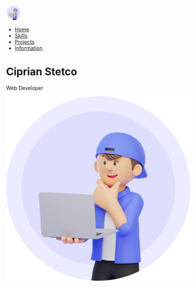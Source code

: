 <!DOCTYPE html>
<html>
  <head>
    <meta charset="UTF-8">
    <title>Ciprian Stetco</title>
    <link rel="shortcut icon" type="image/png" href="images/Logo1.png"
    <link rel="preconnect" href="https://fonts.gstatic.com">
<link href="https://fonts.googleapis.com/css2?family=Poppins&display=swap" rel="stylesheet">
<link rel="preconnect" href="https://fonts.gstatic.com">
<link href="https://fonts.googleapis.com/css2?family=Poppins:ital,wght@1,900&display=swap" rel="stylesheet">
  <link rel="stylesheet" href="Style.css" >
  </head>
  <body>
    <div class="container">
      <div class="navbar">
        <img src="Images/Logo1.png" class="logo">
        <nav>
          <ul>
            <li><a href="Index.html" class="btn">Home</a></li>
            <li><a href="skills.html">Skills</a></li>
            <li><a href="">Projects</a></li>
            <li><a href="">Information</a></li>
          </ul>
        </nav>
      </div>
      <div class="content">
        <h1>Ciprian Stetco </h1>
        <p>Web Developer</p>
      </div>
      <div class="logo1">
        <img src="images/Logo.png"
      </div>
    </div>
  </body>
</html>